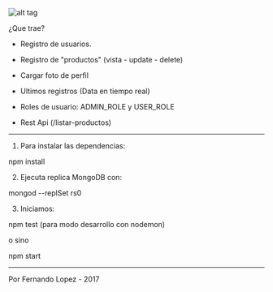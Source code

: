 ![alt tag](https://i.imgur.com/s8BWP1n.png)

¿Que trae?

- Registro de usuarios.

- Registro de "productos" (vista - update - delete)

- Cargar foto de perfil

- Ultimos registros (Data en tiempo real)

- Roles de usuario: ADMIN_ROLE y USER_ROLE

- Rest Api (/listar-productos)

-------------------------------------------

1) Para instalar las dependencias:

npm install

2) Ejecuta replica MongoDB con:

mongod --replSet rs0

3) Iniciamos:

npm test (para modo desarrollo con nodemon)

o sino

npm start

-------------------------------------------



Por Fernando Lopez - 2017